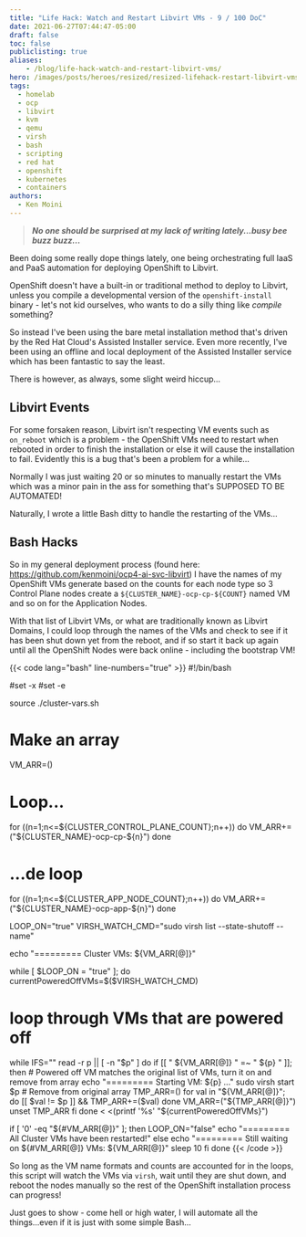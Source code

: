 ```yaml
---
title: "Life Hack: Watch and Restart Libvirt VMs - 9 / 100 DoC"
date: 2021-06-27T07:44:47-05:00
draft: false
toc: false
publiclisting: true
aliases:
    - /blog/life-hack-watch-and-restart-libvirt-vms/
hero: /images/posts/heroes/resized/resized-lifehack-restart-libvirt-vms.png
tags:
  - homelab
  - ocp
  - libvirt
  - kvm
  - qemu
  - virsh
  - bash
  - scripting
  - red hat
  - openshift
  - kubernetes
  - containers
authors:
  - Ken Moini
---
```


> ***No one should be surprised at my lack of writing lately...busy bee buzz buzz...***

Been doing some really dope things lately, one being orchestrating full IaaS and PaaS automation for deploying OpenShift to Libvirt.

OpenShift doesn't have a built-in or traditional method to deploy to Libvirt, unless you compile a developmental version of the `openshift-install` binary - let's not kid ourselves, who wants to do a silly thing like *compile* something?

So instead I've been using the bare metal installation method that's driven by the Red Hat Cloud's Assisted Installer service.  Even more recently, I've been using an offline and local deployment of the Assisted Installer service which has been fantastic to say the least.

There is however, as always, some slight weird hiccup...

## Libvirt Events

For some forsaken reason, Libvirt isn't respecting VM events such as `on_reboot` which is a problem - the OpenShift VMs need to restart when rebooted in order to finish the installation or else it will cause the installation to fail.  Evidently this is a bug that's been a problem for a while...

Normally I was just waiting 20 or so minutes to manually restart the VMs which was a minor pain in the ass for something that's SUPPOSED TO BE AUTOMATED!

Naturally, I wrote a little Bash ditty to handle the restarting of the VMs...

## Bash Hacks

So in my general deployment process (found here: https://github.com/kenmoini/ocp4-ai-svc-libvirt) I have the names of my OpenShift VMs generate based on the counts for each node type so 3 Control Plane nodes create a `${CLUSTER_NAME}-ocp-cp-${COUNT}` named VM and so on for the Application Nodes.

With that list of Libvirt VMs, or what are traditionally known as Libvirt Domains, I could loop through the names of the VMs and check to see if it has been shut down yet from the reboot, and if so start it back up again until all the OpenShift Nodes were back online - including the bootstrap VM!

{{< code lang="bash" line-numbers="true" >}}
#!/bin/bash

#set -x
#set -e

source ./cluster-vars.sh

# Make an array
VM_ARR=()

# Loop...
for ((n=1;n<=${CLUSTER_CONTROL_PLANE_COUNT};n++))
do
  VM_ARR+=("${CLUSTER_NAME}-ocp-cp-${n}")
done

# ...de loop
for ((n=1;n<=${CLUSTER_APP_NODE_COUNT};n++))
do
  VM_ARR+=("${CLUSTER_NAME}-ocp-app-${n}")
done

LOOP_ON="true"
VIRSH_WATCH_CMD="sudo virsh list --state-shutoff --name"

echo "========= Cluster VMs: ${VM_ARR[@]}"

while [ $LOOP_ON = "true" ]; do
  currentPoweredOffVMs=$($VIRSH_WATCH_CMD)

  # loop through VMs that are powered off
  while IFS="" read -r p || [ -n "$p" ]
  do
    if [[ " ${VM_ARR[@]} " =~ " ${p} " ]]; then
      # Powered off VM matches the original list of VMs, turn it on and remove from array
      echo "========= Starting VM: ${p} ..."
      sudo virsh start $p
      # Remove from original array
      TMP_ARR=()
      for val in "${VM_ARR[@]}"; do
        [[ $val != $p ]] && TMP_ARR+=($val)
      done
      VM_ARR=("${TMP_ARR[@]}")
      unset TMP_ARR
    fi
  done < <(printf '%s' "${currentPoweredOffVMs}")

  if [ '0' -eq "${#VM_ARR[@]}" ]; then
    LOOP_ON="false"
    echo "========= All Cluster VMs have been restarted!"
  else
    echo "========= Still waiting on ${#VM_ARR[@]} VMs: ${VM_ARR[@]}"
    sleep 10
  fi
done
{{< /code >}}

So long as the VM name formats and counts are accounted for in the loops, this script will watch the VMs via `virsh`, wait until they are shut down, and reboot the nodes manually so the rest of the OpenShift installation process can progress!

Just goes to show - come hell or high water, I will automate all the things...even if it is just with some simple Bash...